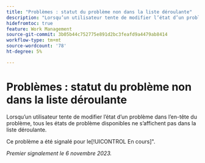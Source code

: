```yaml
---
title: "Problèmes : statut du problème non dans la liste déroulante"
description: "Lorsqu’un utilisateur tente de modifier l’état d’un problème dans l’en-tête du problème, tous les états de problème disponibles ne s’affichent pas dans la liste déroulante."
hidefromtoc: true
feature: Work Management
source-git-commit: 3b05b44c752775e891d2bc3feafd9a4479ab8414
workflow-type: tm+mt
source-wordcount: '78'
ht-degree: 5%

---
```



# Problèmes : statut du problème non dans la liste déroulante

Lorsqu’un utilisateur tente de modifier l’état d’un problème dans l’en-tête du problème, tous les états de problème disponibles ne s’affichent pas dans la liste déroulante.

Ce problème a été signalé pour le[!UICONTROL En cours]&quot;.

_Premier signalement le 6 novembre 2023._
